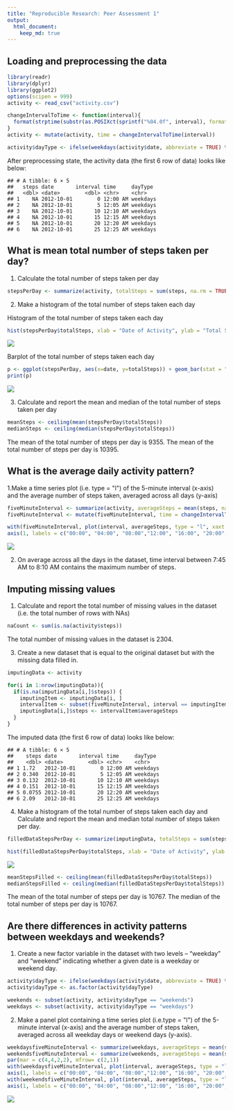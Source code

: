 ```yaml
---
title: "Reproducible Research: Peer Assessment 1"
output: 
  html_document:
    keep_md: true
---
```



## Loading and preprocessing the data


```r
library(readr)
library(dplyr)
library(ggplot2)
options(scipen = 999)
activity <- read_csv("activity.csv")

changeIntervalToTime <- function(interval){
  format(strptime(substr(as.POSIXct(sprintf("%04.0f", interval), format= "%H%M"), 12,16), '%H:%M'), '%I:%M %p')
}
activity <- mutate(activity, time = changeIntervalToTime(interval))

activity$dayType <- ifelse(weekdays(activity$date, abbreviate = TRUE) %in% c("Sat", "Sun"), "weekends", "weekdays") 
```

After preprocessing state, the activity data (the first 6 row of data) looks like below:


```
## # A tibble: 6 × 5
##   steps date       interval time     dayType 
##   <dbl> <date>        <dbl> <chr>    <chr>   
## 1    NA 2012-10-01        0 12:00 AM weekdays
## 2    NA 2012-10-01        5 12:05 AM weekdays
## 3    NA 2012-10-01       10 12:10 AM weekdays
## 4    NA 2012-10-01       15 12:15 AM weekdays
## 5    NA 2012-10-01       20 12:20 AM weekdays
## 6    NA 2012-10-01       25 12:25 AM weekdays
```

## What is mean total number of steps taken per day?

1. Calculate the total number of steps taken per day

```r
stepsPerDay <- summarize(activity, totalSteps = sum(steps, na.rm = TRUE), .by = date )
```
2. Make a histogram of the total number of steps taken each day 

Histogram of the total number of steps taken each day 


```r
hist(stepsPerDay$totalSteps, xlab = "Date of Activity", ylab = "Total Steps Taken", main = "Histogram of the total number of steps taken each day ")
```

![](PA1_template_files/figure-html/unnamed-chunk-4-1.png)<!-- -->

Barplot of the total number of steps taken each day


```r
p <- ggplot(stepsPerDay, aes(x=date, y=totalSteps)) + geom_bar(stat = "identity") + labs(x = "Date of Activity", y = "Total Steps Taken", title = "Barplot of the total number of steps taken each day")
print(p)
```

![](PA1_template_files/figure-html/unnamed-chunk-5-1.png)<!-- -->

3. Calculate and report the mean and median of the total number of steps taken per day

```r
meanSteps <- ceiling(mean(stepsPerDay$totalSteps))
medianSteps <- ceiling(median(stepsPerDay$totalSteps))
```
The mean of the total number of steps per day is 9355.
The mean of the total number of steps per day is 10395.

## What is the average daily activity pattern?

1.Make a time series plot (i.e. type = "l") of the 5-minute interval (x-axis) and the average number of steps taken, averaged across all days (y-axis)


```r
fiveMinuteInterval <- summarize(activity, averageSteps = mean(steps, na.rm = TRUE), .by = interval )
fiveMinuteInterval <- mutate(fiveMinuteInterval, time = changeIntervalToTime(interval))

with(fiveMinuteInterval, plot(interval, averageSteps, type = "l", xaxt = "n", xlab = "Time of Day", ylab = "Average Steps Taken"))
axis(1, labels = c("00:00", "04:00", "08:00","12:00", "16:00", "20:00", "23:55"), at = c(0,400, 800, 1200, 1600, 2000, 2355))
```

![](PA1_template_files/figure-html/unnamed-chunk-7-1.png)<!-- -->

2. On average across all the days in the dataset, time interval between 7:45 AM to 8:10 AM contains the maximum number of steps.

## Imputing missing values

1. Calculate and report the total number of missing values in the dataset (i.e. the total number of rows with NAs)


```r
naCount <- sum(is.na(activity$steps))
```

The total number of missing values in the dataset is 2304.

3. Create a new dataset that is equal to the original dataset but with the missing data filled in.

```r
imputingData <- activity

for(i in 1:nrow(imputingData)){
  if(is.na(imputingData[i,]$steps)) {
    imputingItem <- imputingData[i, ]
    intervalItem <- subset(fiveMinuteInterval, interval == imputingItem$interval)
    imputingData[i,]$steps <- intervalItem$averageSteps
  }
}
```

The imputed data (the first 6 row of data) looks like below:


```
## # A tibble: 6 × 5
##    steps date       interval time     dayType 
##    <dbl> <date>        <dbl> <chr>    <chr>   
## 1 1.72   2012-10-01        0 12:00 AM weekdays
## 2 0.340  2012-10-01        5 12:05 AM weekdays
## 3 0.132  2012-10-01       10 12:10 AM weekdays
## 4 0.151  2012-10-01       15 12:15 AM weekdays
## 5 0.0755 2012-10-01       20 12:20 AM weekdays
## 6 2.09   2012-10-01       25 12:25 AM weekdays
```

4. Make a histogram of the total number of steps taken each day and Calculate and report the mean and median total number of steps taken per day.


```r
filledDataStepsPerDay <- summarize(imputingData, totalSteps = sum(steps, na.rm = TRUE), .by = date )

hist(filledDataStepsPerDay$totalSteps, xlab = "Date of Activity", ylab = "Total Steps Taken", main = "Histogram of the total number of steps taken each day (Imputed data)")
```

![](PA1_template_files/figure-html/unnamed-chunk-8-1.png)<!-- -->


```r
meanStepsFilled <- ceiling(mean(filledDataStepsPerDay$totalSteps))
medianStepsFilled <- ceiling(median(filledDataStepsPerDay$totalSteps))
```
The mean of the total number of steps per day is 10767.
The median of the total number of steps per day is 10767.


## Are there differences in activity patterns between weekdays and weekends?

1. Create a new factor variable in the dataset with two levels – “weekday” and “weekend” indicating whether a given date is a weekday or weekend day.


```r
activity$dayType <- ifelse(weekdays(activity$date, abbreviate = TRUE) %in% c("Sat", "Sun"), "weekends", "weekdays") 
activity$dayType <- as.factor(activity$dayType)

weekends <- subset(activity, activity$dayType == "weekends")
weekdays <- subset(activity, activity$dayType == "weekdays")
```

2. Make a panel plot containing a time series plot (i.e.type = "l") of the 5-minute interval (x-axis) and the average number of steps taken, averaged across all weekday days or weekend days (y-axis). 


```r
weekdaysfiveMinuteInterval <- summarize(weekdays, averageSteps = mean(steps, na.rm = TRUE), .by = interval )
weekendsfiveMinuteInterval <- summarize(weekends, averageSteps = mean(steps, na.rm = TRUE), .by = interval )
par(mar = c(4,4,2,2), mfrow= c(2,1))
with(weekdaysfiveMinuteInterval, plot(interval, averageSteps, type = "l", xaxt = "n", xlab = "Weekends", ylab = "Average steps", ylim = c(0, 250)))
axis(1, labels = c("00:00", "04:00", "08:00","12:00", "16:00", "20:00", "23:55"), at = c(0,400, 800, 1200, 1600, 2000, 2355))
with(weekendsfiveMinuteInterval, plot(interval, averageSteps, type = "l", xaxt = "n", xlab = "Weekdays", ylab = "Average steps", ylim = c(0, 250)))
axis(1, labels = c("00:00", "04:00", "08:00","12:00", "16:00", "20:00", "23:55"), at = c(0,400, 800, 1200, 1600, 2000, 2355))
```

![](PA1_template_files/figure-html/unnamed-chunk-10-1.png)<!-- -->
